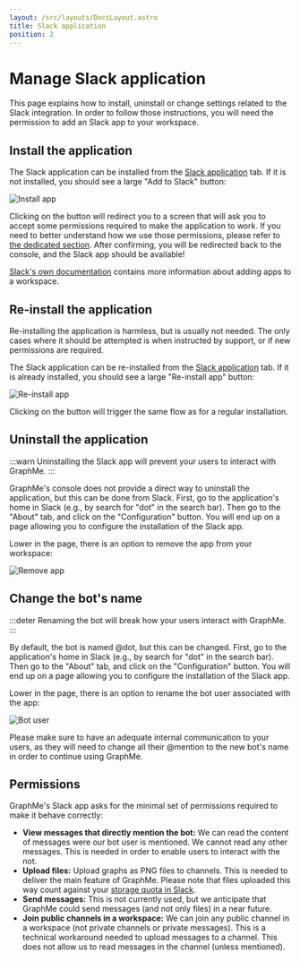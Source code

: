 ```yaml
---
layout: /src/layouts/DocsLayout.astro
title: Slack application
position: 2
---
```


# Manage Slack application

This page explains how to install, uninstall or change settings related to the Slack integration.
In order to follow those instructions, you will need the permission to add an Slack app to your workspace.

## Install the application

The Slack application can be installed from the [Slack application](https://console.graphme.app/slack) tab.
If it is not installed, you should see a large "Add to Slack" button:

![Install app](/images/install-app.png)

Clicking on the button will redirect you to a screen that will ask you to accept some permissions required to make the application to work.
If you need to better understand how we use those permissions, please refer to [the dedicated section](#permissions).
After confirming, you will be redirected back to the console, and the Slack app should be available!

[Slack's own documentation](https://slack.com/help/articles/202035138-Add-apps-to-your-Slack-workspace) contains more information about adding apps to a workspace.

## Re-install the application

Re-installing the application is harmless, but is usually not needed.
The only cases where it should be attempted is when instructed by support, or if new permissions are required.

The Slack application can be re-installed from the [Slack application](https://console.graphme.app/slack) tab.
If it is already installed, you should see a large "Re-install app" button:

![Re-install app](/images/reinstall-app.png)

Clicking on the button will trigger the same flow as for a regular installation.

## Uninstall the application

:::warn
Uninstalling the Slack app will prevent your users to interact with GraphMe.
:::

GraphMe's console does not provide a direct way to uninstall the application, but this can be done from Slack.
First, go to the application's home in Slack (e.g., by search for "dot" in the search bar).
Then go to the "About" tab, and click on the "Configuration" button.
You will end up on a page allowing you to configure the installation of the Slack app.

Lower in the page, there is an option to remove the app from your workspace:

![Remove app](/images/remove-app.png)

## Change the bot's name

:::deter
Renaming the bot will break how your users interact with GraphMe.
:::

By default, the bot is named @dot, but this can be changed.
First, go to the application's home in Slack (e.g., by search for "dot" in the search bar).
Then go to the "About" tab, and click on the "Configuration" button.
You will end up on a page allowing you to configure the installation of the Slack app.

Lower in the page, there is an option to rename the bot user associated with the app:

![Bot user](/images/bot-user.png)

Please make sure to have an adequate internal communication to your users, as they will need to change all their @mention to the new bot's name in order to continue using GraphMe.

## Permissions

GraphMe's Slack app asks for the minimal set of permissions required to make it behave correctly:

* **View messages that directly mention the bot:**
  We can read the content of messages were our bot user is mentioned.
  We cannot read any other messages.
  This is needed in order to enable users to interact with the not.
* **Upload files:**
  Upload graphs as PNG files to channels.
  This is needed to deliver the main feature of GraphMe.
  Please note that files uploaded this way count against your [storage quota in Slack](https://slack.com/help/articles/360035940353-File-storage-in-Slack).
* **Send messages:**
  This is not currently used, but we anticipate that GraphMe could send messages (and not only files) in a near future.
* **Join public channels in a workspace:**
  We can join any public channel in a workspace (not private channels or private messages).
  This is a technical workaround needed to upload messages to a channel.
  This does not allow us to read messages in the channel (unless mentioned).